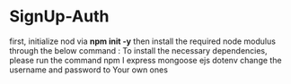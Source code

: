# SignUp-Auth
first, initialize nod via 
**npm init -y**
then install the required node modulus through the below command :
To install the necessary dependencies, please run the command npm I express mongoose ejs dotenv
change the username and password to Your own ones
